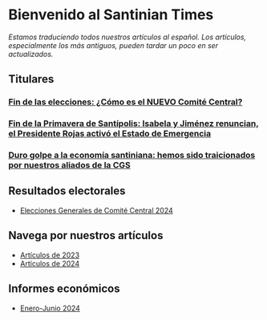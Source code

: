 # Bienvenido al Santinian Times

*Estamos traduciendo todos nuestros artículos al español. Los artículos, especialmente los más antiguos, pueden tardar un poco en ser actualizados.*

## Titulares

### [Fin de las elecciones: ¿Cómo es el NUEVO Comité Central?](/2024/10/times_10-20-2024.md#fin-de-las-elecciones-¿cómo-es-el-nuevo-comité-central)

### [Fin de la Primavera de Santípolis: Isabela y Jiménez renuncian, el Presidente Rojas activó el Estado de Emergencia](/2024/09/times_09-17-2024.md#fin-de-la-primavera-de-santípolis-isabela-y-jiménez-renuncian-el-presidente-rojas-activó-el-estado-de-emergencia)

### [Duro golpe a la economía santiniana: hemos sido traicionados por nuestros aliados de la CGS](/2024/08/times_08-28-2024.md#duro-golpe-a-la-economía-santiniana-hemos-sido-traicionados-por-nuestros-aliados-de-la-cgs)

## Resultados electorales

* [Elecciones Generales de Comité Central 2024](/2024/10/times_10-20-2024.md#fin-de-las-elecciones-¿cómo-es-el-nuevo-comité-central)

## Navega por nuestros artículos

* [Artículos de 2023](2023)
* [Artículos de 2024](2024)

## Informes económicos

* [Enero-Junio 2024](/2024/06/times_06-17-2024.md#la-relación-con-oscarlandia-sigue-agridulce-fin-del-primer-plan-semestral)
